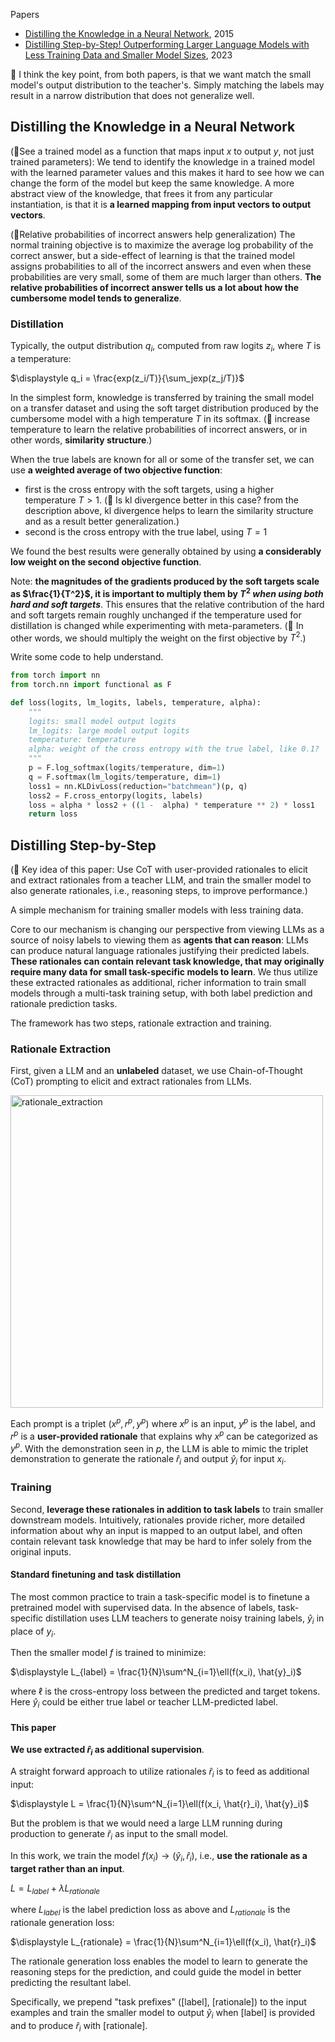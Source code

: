 Papers
* [Distilling the Knowledge in a Neural Network](https://arxiv.org/abs/1503.02531), 2015
* [Distilling Step-by-Step! Outperforming Larger Language Models with Less Training Data and Smaller Model Sizes](https://arxiv.org/abs/2305.02301), 2023

🤔 I think the key point, from both papers, is that we want match the small model's output distribution to the teacher's. Simply matching the labels may result in a narrow distribution that does not generalize well.

## Distilling the Knowledge in a Neural Network

(🤔See a trained model as a function that maps input $x$ to output $y$, not just trained parameters): We tend to identify the knowledge in a trained model with the learned parameter values and this makes it hard to see how we can change the form of the model but keep the same knowledge. A more abstract view of the knowledge, that frees it from any particular instantiation, is that it is **a learned mapping from input vectors to output vectors**.

(🤔Relative probabilities of incorrect answers help generalization) The normal training objective is to maximize the average log probability of the correct answer, but a side-effect of learning is that the trained model assigns probabilities to all of the incorrect answers and even when these probabilities are very small, some of them are much larger than others. **The relative probabilities of incorrect answer tells us a lot about how the cumbersome model tends to generalize**. 

### Distillation
Typically, the output distribution $q_i$, computed from raw logits $z_i$, where $T$ is a temperature:

$\displaystyle q_i = \frac{exp(z_i/T)}{\sum_jexp(z_j/T)}$

In the simplest form, knowledge is transferred by training the small model on a transfer dataset and using the soft target distribution produced by the cumbersome model with a high temperature $T$ in its softmax. (🤔 increase temperature to learn the relative probabilities of incorrect answers, or in other words, **similarity structure**.)

When the true labels are known for all or some of the transfer set, we can use **a weighted average of two objective function**:
* first is the cross entropy with the soft targets, using a higher temperature $T > 1$. (🤔 Is kl divergence better in this case? from the description above, kl divergence helps to learn the similarity structure and as a result better generalization.)
* second is the cross entropy with the true label, using $T = 1$

We found the best results were generally obtained by using **a considerably low weight on the second objective function**.

Note: **the magnitudes of the gradients produced by the soft targets scale as $\frac{1}{T^2}$, it is important to multiply them by $T^2$ _when using both hard and soft targets_**. This ensures that the relative contribution of the hard and soft targets remain roughly unchanged if the temperature used for distillation is changed while experimenting with meta-parameters.
(🤔 In other words, we should multiply the weight on the first objective by $T^2$.)

Write some code to help understand.
```python
from torch import nn
from torch.nn import functional as F

def loss(logits, lm_logits, labels, temperature, alpha):
    """
    logits: small model output logits
    lm_logits: large model output logits
    temperature: temperature
    alpha: weight of the cross entropy with the true label, like 0.1?
    """
    p = F.log_softmax(logits/temperature, dim=1)
    q = F.softmax(lm_logits/temperature, dim=1)
    loss1 = nn.KLDivLoss(reduction="batchmean")(p, q)
    loss2 = F.cross_entorpy(logits, labels)
    loss = alpha * loss2 + ((1 -  alpha) * temperature ** 2) * loss1
    return loss
```

## Distilling Step-by-Step

(🤔 Key idea of this paper: Use CoT with user-provided rationales to elicit and extract rationales from a teacher LLM, and train the smaller model to also generate rationales, i.e., reasoning steps, to improve performance.)

A simple mechanism for training smaller models with less training data.

Core to our mechanism is changing our perspective from viewing LLMs as a source of noisy labels to viewing them as **agents that can reason**: LLMs can produce natural language rationales justifying their predicted labels. **These rationales can contain relevant task knowledge, that may originally require many data for small task-specific models to learn**. We thus utilize these extracted rationales as additional, richer information to train small models through a multi-task training setup, with both label prediction and rationale prediction tasks.

The framework has two steps, rationale extraction and training.

### Rationale Extraction
First, given a LLM and an **unlabeled** dataset, we use Chain-of-Thought (CoT) prompting to elicit and extract rationales from LLMs.

<img src="../assets/rationale_extraction.png" alt="rationale_extraction" width="500"/>

Each prompt is a triplet $(x^p, r^p, y^p)$ where $x^p$ is an input, $y^p$ is the label, and $r^p$ is a **user-provided rationale** that explains why $x^p$ can be categorized as $y^p$. With the demonstration seen in $p$, the LLM is able to mimic the triplet demonstration to generate the rationale $\hat{r}_i$ and output $\hat{y}_i$ for input $x_i$.

### Training
Second, **leverage these rationales in addition to task labels** to train smaller downstream models. Intuitively, rationales provide richer, more detailed information about why an input is mapped to an output label, and often contain relevant task knowledge that may be hard to infer solely from the original inputs.

#### Standard finetuning and task distillation

The most common practice to train a task-specific model is to finetune a pretrained model with supervised data. In the absence of labels, task-specific distillation uses LLM teachers to generate noisy training labels, $\hat{y}_i$ in place of $y_i$.

Then the smaller model $f$ is trained to minimize:

$\displaystyle L_{label} = \frac{1}{N}\sum^N_{i=1}\ell(f(x_i), \hat{y}_i)$

where $\ell$ is the cross-entropy loss between the predicted and target tokens.
Here $\hat{y}_i$ could be either true label or teacher LLM-predicted label.

#### This paper
**We use extracted $\hat{r}_i$ as additional supervision**.

A straight forward approach to utilize rationales $\hat{r}_i$ is to feed as additional input:

$\displaystyle L = \frac{1}{N}\sum^N_{i=1}\ell(f(x_i, \hat{r}_i), \hat{y}_i)$

But the problem is that we would need a large LLM running during production to generate $\hat{r}_i$ as input to the small model.

In this work, we train the model $f(x_i) \to (\hat{y}_i, \hat{r}_i)$, i.e., **use the rationale as a target rather than an input**.

$L = L_{label} + \lambda L_{rationale}$

where $L_{label}$ is the label prediction loss as above and $L_{rationale}$ is the rationale generation loss:

$\displaystyle L_{rationale} = \frac{1}{N}\sum^N_{i=1}\ell(f(x_i), \hat{r}_i)$

The rationale generation loss enables the model to learn to generate the reasoning steps for the prediction, and could guide the model in better predicting the resultant label.

Specifically, we prepend "task prefixes" ([label], [rationale]) to the input examples and train the smaller model to output $\hat{y}_i$ when [label] is provided and to produce $\hat{r}_i$ with [rationale].








